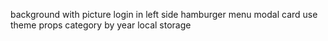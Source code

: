 background with picture
login in left side
hamburger menu
modal card
use theme props
category by year
local storage

